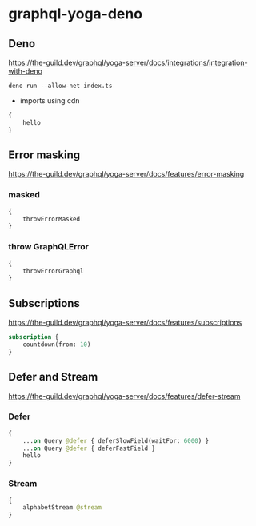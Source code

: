 # graphql-yoga-deno

## Deno

https://the-guild.dev/graphql/yoga-server/docs/integrations/integration-with-deno

`deno run --allow-net index.ts`

- imports using cdn

```graphql
{
    hello
}
```

## Error masking

https://the-guild.dev/graphql/yoga-server/docs/features/error-masking

### masked

```graphql
{
    throwErrorMasked
}
```

### throw GraphQLError

```graphql
{
    throwErrorGraphql
}
```

## Subscriptions

https://the-guild.dev/graphql/yoga-server/docs/features/subscriptions

```graphql
subscription {
    countdown(from: 10)
}
```

## Defer and Stream

https://the-guild.dev/graphql/yoga-server/docs/features/defer-stream

### Defer

```graphql
{
    ...on Query @defer { deferSlowField(waitFor: 6000) }
    ...on Query @defer { deferFastField }
    hello
}
```

### Stream

```graphql
{
    alphabetStream @stream
}
```
